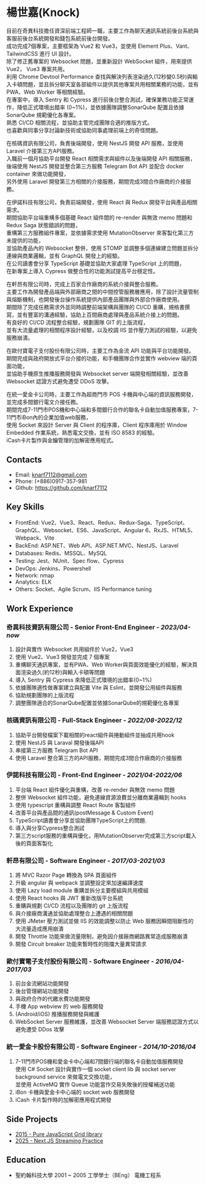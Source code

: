# 楊世嘉(Knock)

目前在奇異科技擔任資深前端工程師一職，主要工作為聊天通訊系統前後台系統與客服前後台系統開發和錢包系統前後台開發。  
成功完成7個專案，主要框架為 Vue2 和 Vue3，並使用 Element Plus、Vant、TailwindCSS 進行 UI 設計。  
除了修正舊專案的 Websocket 問題，並重新設計 WebSocket 組件，用來提供 Vue2， Vue3 專案共用。  
利用 Chrome Devtool Performance 查找與解決列表渲染過久(12秒變0.5秒)與輸入卡頓問題，並且拆分聊天室各部組件以提供其他專案共用相關業務的功能，並有 PWA、Web Worker 等相關經驗。  
在專案中，導入 Sentry 和 Cypress 進行前後台整合測試，確保業務功能正常運作，降低正式環境出錯率 (0~1%)，並依據團隊調整SonarQube 配置且依據 SonarQube 規範優化各專案。  
熟悉 CI/CD 相關流程，並協助主管完成團隊合適的推版方式。   
也喜歡與同事分享討論新技術或協助同事處理前端上的奇怪問題。   


在核碼資訊有限公司，負責後端開發，使用 NestJS 開發 API 服務，並使用 Laravel 介接第三方API服務。  
入職前一個月協助平台開發 React 相關需求與組件以及後端開發 API 相關服務，  
後端使用 NestJS 開發並整合第三方服務 Telegram Bot API 並配合 docker container 來做功能開發，  
另外使用 Laravel 開發第三方相關的介接服務，期間完成3間合作廠商的介接服務。  


在伊諾科技有限公司，負責前端開發，使用 React 與 Redux 開發平台與產品相關需求。  
期間協助平台端重構多個基礎 React 組件間的 re-render 與無效 memo 問題和 Redux Saga 狀態錯誤的問題，  
重構第三方服務組件專案，並依據需求使用 MutationObserver 來客製化第三方未提供的功能，  
並協助產品內的 Websocket 整併，使用 STOMP 並調整多個連線建立問題並拆分連線與商業邏輯，並有 GraphQL 開發上的經驗。  
在公司讀書會分享 TypeScript 基礎並協助大家處理 TypeScript 上的問題，  
在新專案上導入 Cypress 做整合性的功能測試提高平台穩定性。  



在軒昂有限公司時，完成上百家合作廠商的系統介接與整合服務。  
主要工作為開發產品端與外部廠商之間的中間控管服務層應用，除了設計流量管制與熔斷機制，也開發後台操作系統提供內部產品團隊與外部合作廠商使用。  
期間除了完成任務需求外並同時調整前端架構與團隊的 CI/CD 重購，規格書撰寫，並有豐富的溝通經驗，協助上百間廠商處理與產品系統介接上的問題。  
有良好的 CI/CD 流程整合經驗，規劃團隊 GIT 的上版流程，  
並有大流量處理的相關程序設計經驗，以及校調 IIS 並作壓力測試的經驗，以避免服務崩潰。  



在歐付寶電子支付股份有限公司時，主要工作為金流 API 功能與平台功能開發。  
期間完成與政府開放式平台介接的功能，和手機團隊合作並實作 webview 端的頁面功能，  
並協助手機原生推播服務開發與 Websocket server 端開發相關經驗，並改善 Websocket 認證方式避免遭受 DDoS 攻擊。   



在統一愛金卡公司時，主要工作為超商門市 POS 卡機與中心端的資訊服務開發，並完成多間銀行電文介接任務。   
期間完成7-11門市POS機和中心端和多間銀行合作的聯名卡自動加值服務專案，7-11門市iBon內的企業加值web服務，  
使用 Socket 來設計 Server 與 Client 的程序庫，Client 程序庫用於 Window Embedded 作業系統，熟悉電文交換，並有 ISO 8583 的經驗。  
iCash卡片製作與金鑰管理的加解密應用程式。  

## Contacts

- Email: knarf7112@gmail.com
- Phone: (+886)0917-357-981
- Github: <https://github.com/knarf7112>

## Key Skills

- FrontEnd: Vue2、Vue3、React、Redux、Redux-Saga、TypeScript、GraphQL、Websocket、ES6、JavaScript、Angular 6、RxJS、HTML5、Webpack、Vite
- BackEnd: ASP.NET、Web API、ASP.NET.MVC、NestJS、Laravel
- Databases: Redis、MSSQL、MySQL
- Testing: Jest、NUnit、Spec flow、Cypress
- DevOps: Jenkins、Powershell
- Network: nmap
- Analytics: ELK
- Others: Socket、Agile Scrum、IIS Performance tuning

## Work Experience

### 奇異科技資訊有限公司 - Senior Front-End Engineer - _2023/04-now_

 1. 設計與實作 Websocket 共用組件於 Vue2，Vue3
 2. 使用 Vue2、Vue3 開發並完成 7 個專案
 3. 重構聊天通訊專案，並有PWA、Web Worker與頁面效能優化的經驗，解決頁面渲染過久(約12秒)與輸入卡頓等問題
 4. 導入 Sentry 與 Cypress 來降低正式環境的出錯率(0~1%)
 5. 依據團隊適性做專案建立與配置 Vite 與 Eslint，並開發公用組件與服務
 6. 協助規劃團隊的上版流程
 7. 調整團隊適合的SonarQube配置並依據SonarQube的規範優化各專案

### 核碼資訊有限公司 - Full-Stack Engineer - _2022/08-2022/12_

  1. 協助平台開發檔案下載相關的react組件與捲動組件並抽成共用hook
  2. 使用 NestJS 與 Laraval 開發後端API
  3. 串接第三方服務 Telegram Bot API
  4. 使用 Laravel 整合第三方的API服務，期間完成3間合作廠商的介接服務  

### 伊諾科技有限公司 - Front-End Engineer - _2021/04-2022/06_

  1. 平台端 React 組件優化與重構，改善 re-render 與無效 memo 問題
  2. 整併 Websocket 組件功能，避免連線資源浪費並分離商業邏輯到 hooks
  3. 使用 typescript 重構與調整 React Route 客製組件
  4. 改善平台與產品間的通訊(postMessage & Custom Event)
  5. TypeScript讀書會分享並協助團隊TypeScript上的問題.
  6. 導入與分享Cypress整合測試
  7. 第三方script服務的重構與優化，用MutationObserver完成第三方script載入後的頁面客製化

### 軒昂有限公司 - Software Engineer - _2017/03-2021/03_

  1. 將 MVC Razor Page 轉換為 SPA 頁面組件
  2. 升級 angular 與 webpack 並調整設定來加速編譯速度
  3. 使用 Lazy load module 重購並拆分主要模組與共用模組
  4. 使用 React hooks 與 JWT 重新改版平台系統
  5. 重購與規劃 CI/CD 流程以及團隊的 git 上版流程
  6. 與介接廠商溝通並協助處理整合上遭遇的相關問題
  7. 使用 JMeter 壓力測試並做 IIS 的效能調整以防止 Web 服務因瞬間阻斷性的大流量造成應用崩潰
  8. 開發 Throttle 功能來做流量限制，避免因介接廠商網路異常造成服務崩潰
  9. 開發 Circuit breaker 功能來暫時性的阻擋大量異常請求

### 歐付寶電子支付股份有限公司 - Software Engineer - _2016/04-2017/03_

  1. 前台金流網站功能開發
  2. 後台管理網站功能開發
  3. 與政府合作的代繳水費功能開發
  4. 手機 App webview 的 web 服務開發
  5. (Android/iOS) 推播服務開發與維護
  6. WebSocket Server 服務維護，並改善 Websocket Server 端服務認證方式以避免遭受 DDos 攻擊

### 統一愛金卡股份有限公司 - Software Engineer - _2014/10-2016/04_

  1. 7-11門市POS機和愛金卡中心端和7間銀行端的聯名卡自動加值服務開發  
     使用 C# Socket 設計與實作一個 socket client lib 與 socket server background service 來做電文交換功能，  
     並使用 ActiveMQ 實作 Queue 功能當作交易失敗後的授權補送功能
  2. iBon 卡機與愛金卡中心端的 socket web 服務開發
  3. iCash 卡片製作時的加解密應用程式開發

## Side Projects

- [2015 - Pure JavaScript Grid library](https://knarf7112.github.io/)
- [2025 - Next.JS Streaming Practice](https://next-js-cuu.pages.dev/)

## Education

- 聖約翰科技大學  2001 ~ 2005  工學學士（BEng）  電機工程系
